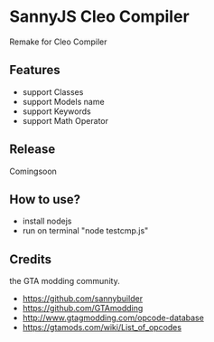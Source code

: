 # SannyJS Cleo Compiler

Remake for Cleo Compiler

## Features
- support Classes
- support Models name
- support Keywords
- support Math Operator

## Release
Comingsoon

## How to use?
- install nodejs
- run on terminal "node testcmp.js"

## Credits

the GTA modding community.

- https://github.com/sannybuilder
- https://github.com/GTAmodding
- http://www.gtagmodding.com/opcode-database
- https://gtamods.com/wiki/List_of_opcodes
